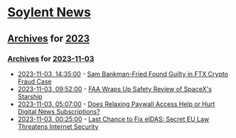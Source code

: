 # [Soylent News](../../../README.md)

## [Archives](../../index.md) for [2023](../index.md)

### [Archives](../../index.md) for [2023-11-03](index.md)

* [2023-11-03, 14:35:00](https://soylentnews.org/article.pl?sid=23/11/03/0345221&from=rss) - [Sam Bankman-Fried Found Guilty in FTX Crypto Fraud Case](https://soylentnews.org/article.pl?sid=23/11/03/0345221&from=rss)
* [2023-11-03, 09:52:00](https://soylentnews.org/article.pl?sid=23/11/02/1041232&from=rss) - [FAA Wraps Up Safety Review of SpaceX's Starship](https://soylentnews.org/article.pl?sid=23/11/02/1041232&from=rss)
* [2023-11-03, 05:07:00](https://soylentnews.org/article.pl?sid=23/11/02/1038231&from=rss) - [Does Relaxing Paywall Access Help or Hurt Digital News Subscriptions?](https://soylentnews.org/article.pl?sid=23/11/02/1038231&from=rss)
* [2023-11-03, 00:25:00](https://soylentnews.org/article.pl?sid=23/11/02/1036249&from=rss) - [Last Chance to Fix eIDAS: Secret EU Law Threatens Internet Security](https://soylentnews.org/article.pl?sid=23/11/02/1036249&from=rss)
